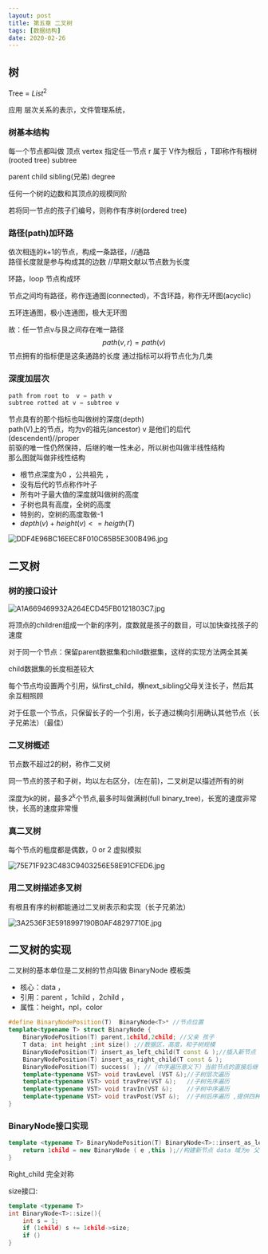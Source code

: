 ```yaml
---
layout: post
title: 第五章 二叉树
tags: [数据结构]
date: 2020-02-26
---
```

## 树

Tree = $List^2$

应用 
层次关系的表示，文件管理系统，

### 树基本结构

每一个节点都叫做 顶点 vertex 指定任一节点 r 属于 V作为根后 ，T即称作有根树(rooted tree) subtree

parent child sibling(兄弟) degree

任何一个树的边数和其顶点的规模同阶

若将同一节点的孩子们编号，则称作有序树(ordered tree)

### 路径(path)加环路

依次相连的k+1的节点，构成一条路径，//通路  
路径长度就是参与构成其的边数     //早期文献以节点数为长度  

环路，loop 节点构成环

节点之间均有路径，称作连通图(connected)，不含环路，称作无环图(acyclic)

五环连通图，极小连通图，极大无环图

故：任一节点v与艮之间存在唯一路径
$$path(v,r)=path(v)$$
节点拥有的指标便是这条通路的长度 通过指标可以将节点化为几类  

### 深度加层次
```cpp
path from root to  v = path v  
subtree rotted at v = subtree v
```
节点具有的那个指标也叫做树的深度(depth)  
path(V)上的节点，均为v的祖先(ancestor) v 是他们的后代(descendent)//proper  
前驱的唯一性仍然保持，后继的唯一性未必，所以树也叫做半线性结构  
那么图就叫做非线性结构  

- 根节点深度为0 ，公共祖先 ，
- 没有后代的节点称作叶子
- 所有叶子最大值的深度就叫做树的高度
- 子树也具有高度，全树的高度
- 特别的，空树的高度取做-1
- $depth(v) + height(v) <= heigth(T)$

![DDF4E96BC16EEC8F010C65B5E300B496.jpg](https://raw.githubusercontent.com/fengwei2002/picture/master/pictureDDF4E96BC16EEC8F010C65B5E300B496.jpg)

## 二叉树

### 树的接口设计

![A1A669469932A264ECD45FB0121803C7.jpg](https://raw.githubusercontent.com/fengwei2002/picture/master/pictureA1A669469932A264ECD45FB0121803C7.jpg)

将顶点的children组成一个新的序列，度数就是孩子的数目，可以加快查找孩子的速度

对于同一个节点：保留parent数据集和child数据集，这样的实现方法两全其美

child数据集的长度相差较大

每个节点均设置两个引用，纵first_child，横next_sibling父母关注长子，然后其余互相照顾

对于任意一个节点，只保留长子的一个引用，长子通过横向引用确认其他节点（长子兄弟法）（最佳）

### 二叉树概述

节点数不超过2的树，称作二叉树

同一节点的孩子和子树，均以左右区分，(左在前)，二叉树足以描述所有的树

深度为k的树，最多$2^k$个节点,最多时叫做满树(full binary_tree)，长宽的速度非常快，长高的速度非常慢

### 真二叉树

每个节点的粗度都是偶数，0 or 2 虚拟模拟

![75E71F923C483C9403256E58E91CFED6.jpg](https://raw.githubusercontent.com/fengwei2002/picture/master/picture75E71F923C483C9403256E58E91CFED6.jpg)

### 用二叉树描述多叉树

有根且有序的树都能通过二叉树表示和实现（长子兄弟法）

![3A2536F3E5918997190B0AF48297710E.jpg](https://raw.githubusercontent.com/fengwei2002/picture/master/picture3A2536F3E5918997190B0AF48297710E.jpg)


## 二叉树的实现

二叉树的基本单位是二叉树的节点叫做 BinaryNode 模板类

- 核心：data ，
- 引用：parent ，1child ，2child ，
- 属性：height，npl，color 

```cpp
#define BinaryNodePosition(T)  BinaryNode<T>* //节点位置
template<typename T> struct BinaryNode {
    BinaryNodePosition(T) parent,1child,2child; //父亲 孩子
    T data; int height ;int size() ;//数据区，高度，和子树规模
    BinaryNodePosition(T) insert_as_left_child(T const & );//插入新节点
    BinaryNodePosition(T) insert_as_right_child(T const & );
    BinaryNodePosition(T) success( ); //（中序遍历意义下）当前节点的直接后继
    template<typename VST> void travLevel (VST &);//子树层次遍历
    template<typename VST> void travPre(VST &);   //子树先序遍历
    template<typename VST> void travIn(VST &);    //子树中序遍历
    template<typename VST> void travPost(VST &);  //子树后序遍历 ,提供四种基本遍历的接口
}
```
### BinaryNode接口实现

```cpp
template <typename T> BinaryNodePosition(T) BinaryNode<T>::insert_as_left_child(T const & e){
    return 1child = new BinaryNode ( e ,this );//构建新节点 data 域为e 父节点为 this 返回值为 position 所以直接将结果赋值给 1child
}
```
Right_child 完全对称

size接口:
```cpp
template <typename T>
int BinaryNode<T>::size(){
    int s = 1;
    if (1child) s += 1child->size;
    if ()
}
```






































